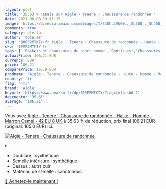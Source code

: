 ```yaml
---
layout: post
title: '35.63 % rabais sur Aigle - Tenere - Chaussure de randonnée '
date: 2021-08-08 19:11:15
image: 'https://m.media-amazon.com/images/I/518hLLVN0YL._SL500_._SL400_.jpg'
comments: true
category: ofertas
author: 'tole.es'
slug: 'B00P2MTKIY-fr Aigle - Tenere - Chaussure de randonnée - Haute - Homme -...'
sku: 'B00P2MTKIY-fr'
tags: [ 'Baskets et chaussures de sport homme','Boutiques','Chaussures','Chaussures basses de randonnée homme','Chaussures de randonnée homme','Chaussures de sport homme','Chaussures et Sacs','Chaussures homme','Custom Stores','aigle', ]
actualPrice: 106.21 EUR
currency: EUR
price: 106.21
comparePrice: 165.0 EUR
prodname: 'Aigle - Tenere - Chaussure de randonnée - Haute - Homme - Marron  Camel  - 42 EU  8 UK '
country: 'fr'
flag: '🇫🇷'
brand: 'Aigle'
buyurl: 'https://www.amazon.fr/dp/B00P2MTKIY/?tag=tolees0d-21'
descuento: '35.63'
average: '106.21'
---
```


Vous avez [Aigle - Tenere - Chaussure de randonnée - Haute - Homme - Marron  Camel  - 42 EU  8 UK ](https://www.amazon.fr/dp/B00P2MTKIY/?tag=tolees0d-21)  à  35.63 % de réduction, prix final  106.21 EUR (original: 165.0 EUR) ici:

[![Aigle - Tenere - Chaussure de randonnée ](https://m.media-amazon.com/images/I/518hLLVN0YL._SL500_._SL400_.jpg)](https://www.amazon.fr/dp/B00P2MTKIY/?tag=tolees0d-21)

ℹ️:

- Doublure : synthétique
- Semelle intérieure : synthétique
- Dessus : autre cuir
- Matériau de semelle : caoutchouc

[🛒 Achetez-le maintenant!!](https://www.amazon.fr/dp/B00P2MTKIY/?tag=tolees0d-21)

